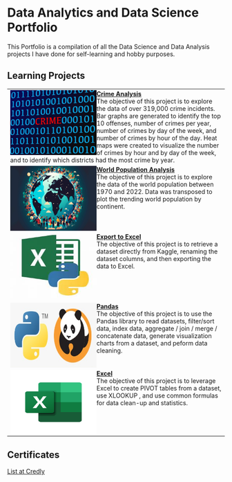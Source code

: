 # Data Analytics and Data Science Portfolio
This Portfolio is a compilation of all the Data Science and Data Analysis projects I have done for self-learning and hobby purposes.

## Learning Projects
<table border="0" width="50%">
  
<tr><td>
<img align="left" width="200" height="150" src="https://github.com/tipros/Portfolio/blob/main/Projects/CrimeAnalysis/crime-red-text-between-blue-binary-data-on-screen.jpeg"/><b><a href="https://github.com/tipros/Portfolio/tree/main/Projects/CrimeAnalysis">Crime Analysis</a></b><br/>
The objective of this project is to explore the data of over 319,000 crime incidents. Bar graphs are generated to identify the top 10 offenses, number of crimes per year, number of crimes by day of the week, and number of crimes by hour of the day. Heat maps were created to visualize the number of crimes by hour and by day of the week, and to identify which districts had the most crime by year.<br/>
</td></tr>
  
<tr><td>
<img align="left" width="200" height="150" src="https://github.com/tipros/Portfolio/blob/main/Projects/WorldPopulation/World-population-surrounding-the-Earth-scaled.jpeg"/><b><a href="https://github.com/tipros/Portfolio/tree/main/Projects/WorldPopulation">World Population Analysis</a></b><br/>
The objective of this project is to explore the data of the world population between 1970 and 2022. Data was transposed to plot the trending world population by continent.<br/>
</td></tr>

<tr><td>  
<img align="left" width="200" height="150" src="https://github.com/tipros/Portfolio/blob/main/Projects/ExportToExcel/OIP.jpg"/><a href="https://github.com/tipros/Portfolio/tree/main/Projects/ExportToExcel"><b>Export to Excel</b></a><br/>
The objective of this project is to retrieve a dataset directly from Kaggle, renaming the dataset columns, and then exporting the data to Excel.<br/>
<tr><td>

<tr><td>  
<img align="left" width="200" height="150" src="https://github.com/tipros/Portfolio/blob/main/Projects/Pandas/python_pandas.jpg"/><a href="https://github.com/tipros/Portfolio/tree/main/Projects/Pandas"><b>Pandas</b></a><br/>
The objective of this project is to use the Pandas library to read datasets, filter/sort data, index data, aggregate / join / merge / concatenate data, generate visualization charts from a dataset, and peform data cleaning.
</td></tr>

<tr><td>  
<img align="left" width="200" height="150" src="https://github.com/tipros/Portfolio/blob/main/Projects/Excel/excel-logo-0.png"/><a href="https://github.com/tipros/Portfolio/tree/main/Projects/Excel"><b>Excel</b></a><br/>
The objective of this project is to leverage Excel to create PIVOT tables from a dataset, use XLOOKUP , and use common formulas for data clean-up and statistics.
</td></tr>

</table>

## Certificates
[List at Credly](https://www.credly.com/users/tip-ros.9cb6993d)
